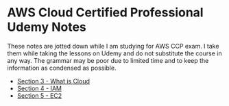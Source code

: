 # AWS Cloud Certified Professional Udemy Notes

These notes are jotted down while I am studying for AWS CCP exam. I take them while taking the lessons on Udemy and do not substitute the course in any way. The grammar may be poor due to limited time and to keep the information as condensed as possible.

- [Section 3 - What is Cloud](/aws-ccp-udemy-notes/section-3/)                 
- [Section 4 - IAM ](/aws-ccp-udemy-notes/section-4-iam/)
- [Section 5 - EC2 ](/aws-ccp-udemy-notes/section-5-ec2/)
